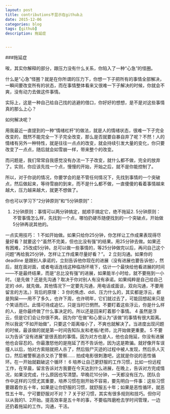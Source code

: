 ```yaml
---
layout: post
title: contributions不显示在github上
date: 2015-12-06
categories: blog
tags: [github]
description: 拖延症


---
```

###拖延症


唉，其实你解释的部分，跟压力没有什么关系，你陷入了一种“心急”的怪圈。


什么是“心急”怪圈？就是在你所谓的压力下，你想一下子把所有的事情全部解决，一瞬间要改变所有的状态，而在事情整体看来又很难一下子解决的时候，你就会不爽，没有动力去做这件事情。

实际上，这是一种自己给自己找的逃避的借口，你好好的想想，是不是对这些事情真的那么上心？

如何解决呢？

用我最近一直提到的一种“情绪杠杆”的做法，就是人的情绪状态，很难一下子完全改变的，既然不能完全一下子完全改变，那么是否就要自暴自弃了呢？不然！人的情绪有另外一种特性，就是往往一点点的改变，就会持续引发大量的变化，你只要改变了一点点，随后就会如雪崩一样，带来整个的改变。


而问题是，我们常常自我感觉没有办法一下子改变，就什么都不做，完全的放弃了。实则，你应该先找一个点，慢慢的开始，开始之后，就不是你能控制了。


所以，对于你说的情况，你要学会的是不管任何情况下，先找到事情的一个突破点，然后做起来，等待雪崩的到来，而不是什么都不做，一直傻傻的看着事情越来越大，压力越来越大，就更不想做了。


你也可以学习下“2分钟原则”和“5分钟原则”：



1. 2分钟原则：事情可以两分钟搞定，就顺手搞定它，绝不拖延2. 5分钟原则：不管事情怎么样，先找到一个点，哪怕扔硬币随便找到的一个突破点，开始做5分钟再说其他的。





一点实用技巧：
1 不如开始做。如果只给你25分钟，你怎样让工作成果表现得尽量好看？就要这个“虽然不完美，但也比没有强”的结果。用25分钟去做。如果还有困难，25改成5分钟。总可以做一些事情的，等25分钟做完以后，再问自己这个问题“再给我25分钟，怎样让工作成果尽量好看？”。
2 立刻沟通。如果你的 deadline 是跟别人承诺的，立刻告诉他你现在的进展（没有进展也要告诉他），然后，就在面对面，或者电话连线这种临场环境下，估计一个最快给他看进展的时间——不是最终结果，而是“总比没有强”的进展，如果能半小时给，就不要拖到一小时。（是先做？还是先沟通？取决于你对别人有没有承诺。如果纯粹是自己给自己定的 ddl，就先做。其他情况下一定要先沟通，用电话或面谈，双向沟通，不要用留言的方法。）背后的原理：
3 你的焦虑、ddl、压力什么的，其实都是浮云，都是狗屎——用不了多久，也许下周，也许明年，它们就过去了，可能回想起来只是个笑话而已。此情可待成追忆，只是当时已惘然。不要盯着这些浮云，你是什么样的人，是你最终做了什么事决定的。所以还是回来盯着那个事情。
4 虽然是浮云，但是它们会让你很不爽。因为你“在做”和心里认为“该做”的事情有很大距离。所以我说“不如开始做”，只要这个距离缩小了，不爽也就解决了。当进度出现问题的时候，最该做的就是第一时间告知队友和老板/老师，比开始做更重要。
5 不要以为告诉“没有进展”是很丢脸的事情。因为对方也是人，他也会拖延，你没有进展他也会容忍的。你最激怒他的是拖延了而不告诉他，因为这是欺骗。就好像开车误撞人以后，怕对方索赔就把人杀了，然后毁尸灭迹的过程中被人发现，然后杀人灭口，然后被警察追杀又杀了警察…… 拍成电影很刺激吧，这就是你说的恶性循环。在一开始就戳破这个循环！
6 培养让自己更舒服的工作习惯，比如一份远程工作，在早晨，留言告诉对方我要在今天达到什么进展，在晚上，告诉对方完成情况，如果没完成，什么原因也写清楚。早晚花10分钟，一天都没有压力。团队合作中这样的习惯尤其重要，培养习惯在刚开始不容易，要先明白一件事：这些习惯要跟着你五十年，如果是让你舒服的习惯，就舒服五十年；如果是恶性循环，就恶性五十年。宁可要舒服对不对？
7 关于好习惯，其实有很多规则和技巧。但你可以从我的1、2开始。提高效率是五十年的事，不要临阵磨枪去学时间管理，一边还扔着拖延的工作。沟通，干活。

